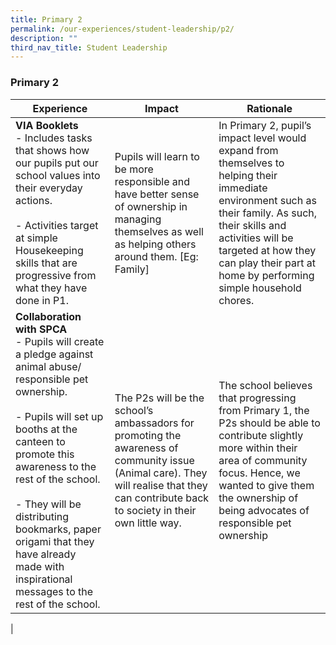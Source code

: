 ```yaml
---
title: Primary 2
permalink: /our-experiences/student-leadership/p2/
description: ""
third_nav_title: Student Leadership
---
```

### **Primary 2**

| Experience | Impact | Rationale |
|---|---|---|
| **VIA Booklets**<br>- Includes tasks that shows how our pupils put our school values into their everyday actions. <br><br>- Activities target at simple Housekeeping skills that are progressive from what they have done in P1. | Pupils will learn to be more responsible and have better sense of ownership in  managing themselves as well as helping others around them. [Eg: Family] | In Primary 2, pupil’s impact level would expand from themselves to helping their immediate environment such as their family. As such, their skills and activities will be targeted at how they can play their part at home by performing simple household chores. |
| **Collaboration with SPCA**<br>- Pupils will create a pledge against animal abuse/ responsible pet ownership.<br><br>- Pupils will set up booths at the canteen to promote this awareness to the rest of the school.<br><br>- They will be distributing bookmarks, paper origami that they have already made with inspirational messages to the rest of the school. | The P2s will be the school’s  ambassadors for promoting the awareness of community issue (Animal care).  They will realise that they can contribute back to society in their own little way. | The school believes that progressing from Primary 1, the P2s should be able to contribute slightly more within their area of community focus. Hence, we wanted to give them the ownership of being advocates of responsible pet ownership |
|
